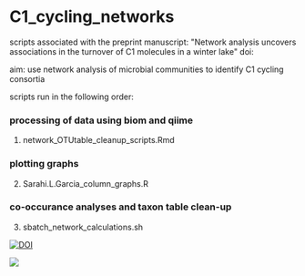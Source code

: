 # C1_cycling_networks
scripts associated with the preprint manuscript:
"Network analysis uncovers associations in the turnover of C1 molecules in a winter lake"
doi: 


aim: use network analysis of microbial communities to identify C1 cycling consortia 



scripts run in the following order:
### processing of data using biom and qiime
1. network_OTUtable_cleanup_scripts.Rmd

### plotting graphs
2. Sarahi.L.Garcia_column_graphs.R

### co-occurance analyses and taxon table clean-up
3. sbatch_network_calculations.sh




[![DOI](https://zenodo.org/badge/366622350.svg)](https://zenodo.org/badge/latestdoi/366622350)
  
  ![](https://komarev.com/ghpvc/?username=rmondav&style=flat&color=20b2aa&label=counter)
